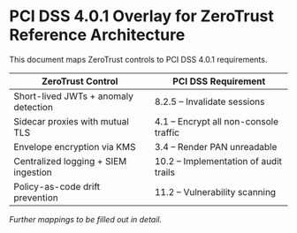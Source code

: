 # PCI DSS 4.0.1 Overlay for ZeroTrust Reference Architecture

This document maps ZeroTrust controls to PCI DSS 4.0.1 requirements.

| ZeroTrust Control                          | PCI DSS Requirement             |
|--------------------------------------------|---------------------------------|
| Short-lived JWTs + anomaly detection       | 8.2.5 – Invalidate sessions     |
| Sidecar proxies with mutual TLS            | 4.1 – Encrypt all non-console traffic |
| Envelope encryption via KMS                | 3.4 – Render PAN unreadable     |
| Centralized logging + SIEM ingestion       | 10.2 – Implementation of audit trails |
| Policy-as-code drift prevention            | 11.2 – Vulnerability scanning   |

_Further mappings to be filled out in detail._
